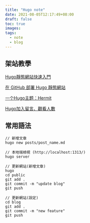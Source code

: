 ```yaml
---
title: "Hugo note"
date: 2021-08-05T12:17:49+08:00
draft: false
toc: true
images:
tags: 
  - note
  - blog
---
```


## 架站教學
[Hugo靜態網站快速入門](https://aishuafei.com/hugo-getting-started/)

[在 GitHub 部署 Hugo 靜態網站](https://chswei.github.io/post/programming/hugo/)

[一个Hugo主题：Hermit](https://ojbk.im/posts/2018/hugo-theme-hermit/)

[Hugo加入留言、觀看人數](https://sunnyday0932.github.io/2020/hugo%E5%8A%A0%E5%85%A5%E7%95%99%E8%A8%80%E8%A7%80%E7%9C%8B%E4%BA%BA%E6%95%B8/)

## 常用語法

```
// 新增文章
hugo new posts/post_name.md
```

```
// 本地端檢視 (http://localhost:1313/)
hugo server
```

```
// 更新網站(新增文章)
hugo
cd public
git add .
git commit -m "update blog"
git push
```

```
// 更新網站(設定)
cd blog
git add .
git commit -m "new feature"
git push
```